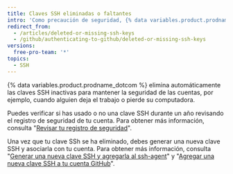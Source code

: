 ```yaml
---
title: Claves SSH eliminadas o faltantes
intro: 'Como precaución de seguridad, {% data variables.product.prodname_dotcom %} elimina automáticamente las claves SSH que no se han usado durante un año.'
redirect_from:
  - /articles/deleted-or-missing-ssh-keys
  - /github/authenticating-to-github/deleted-or-missing-ssh-keys
versions:
  free-pro-team: '*'
topics:
  - SSH
---
```

{% data variables.product.prodname_dotcom %} elimina automáticamente las claves SSH inactivas para mantener la seguridad de las cuentas, por ejemplo, cuando alguien deja el trabajo o pierde su computadora.

Puedes verificar si has usado o no una clave SSH durante un año revisando el registro de seguridad de tu cuenta. Para obtener más información, consulta "[Revisar tu registro de seguridad](/articles/reviewing-your-security-log/)".

Una vez que tu clave SSh se ha eliminado, debes generar una nueva clave SSH y asociarla con tu cuenta. Para obtener más información, consulta "[Generar una nueva clave SSH y agregarla al ssh-agent](/articles/generating-a-new-ssh-key-and-adding-it-to-the-ssh-agent/)" y "[Agregar una nueva clave SSH a tu cuenta GitHub](/articles/adding-a-new-ssh-key-to-your-github-account/)".
